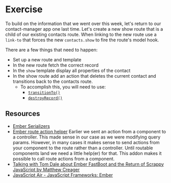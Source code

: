 # Exercise

To build on the information that we went over this week, let's return to our contact-manager app one last time. Let's create a new show route that is a child of our existing contacts route. When linking to the new route use a `link-to` that forces the new `contacts.show` to fire the route's model hook.

There are a few things that need to happen:

* Set up a new route and template
* In the new route fetch the correct record
* In the `show` template display all properties of the contact
* In the show route add an action that deletes the current contact and transitions back to the contacts route.
  * To accomplish this, you will need to use:
    * [`transitionTo()`](http://emberjs.com/api/classes/Ember.Route.html#method_transitionTo)
    * [`destroyRecord()`](http://emberjs.com/api/data/classes/DS.Model.html#method_destroyRecord)

## Resources
* [Ember Serializers](https://guides.emberjs.com/v2.6.0/models/customizing-serializers/)
* [Ember route action helper](https://github.com/dockyard/ember-route-action-helper)
  Earlier we sent an action from a component to a controller. This made sense in our case as we were modifying query params. However, in many cases it makes sense to send actions from your component to the route rather than a controller. Until routable components land we need a little help(er) for that. This addon makes it possible to call route actions from a component.
* [Talking with Tom Dale about Ember FastBoot and the Return of Scrappy JavaScript by Matthew Creager](https://blog.heroku.com/archives/2016/4/5/live_at_emberconf_tom_dale_talks_about_ember_fastboot)
* [JavaScript Air - JavaScript Frameworks: Ember](https://javascriptair.com/episodes/2016-04-27/)
